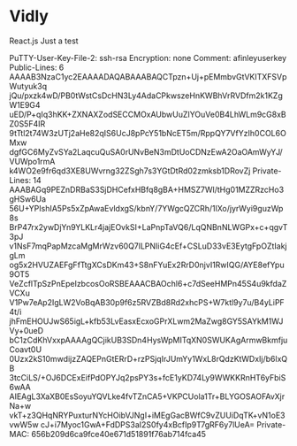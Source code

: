 # Vidly
React.js
Just a test

PuTTY-User-Key-File-2: ssh-rsa
Encryption: none
Comment: afinleyuserkey
Public-Lines: 6
AAAAB3NzaC1yc2EAAAADAQABAAABAQCTpzn+Uj+pEMmbvGtVKITXFSVpWutyuk3q
jQu/pxzk4wD/PB0tWstCsDcHN3Ly4AdaCPkwszeHnKWBhVrRVDfm2k1KZgW1E9G4
uED/P+qIq3hKK+ZXNAXZodSECCMOxAUbwUuZIYOuVe0B4LhWLm9cG8xBZ0S5F4IR
9tTtl2t74W3zUTj2aHe82qIS6UcJ8pPcY51bNcET5m/RppQY7VfYzIh0COL6OMxw
dgfGC6MyZvSYa2LaqcuQuSA0rUNvBeN3mDtUoCDNzEwA2OaOAmWyYJ/VUWpo1rmA
k4WO2e9fr6qd3XE8UWvrng32ZSgh7s3YGtDtRd02zmksb1DRovZj
Private-Lines: 14
AAABAGq9PEZnDRBaS3SjDHCefxHBfq8gBA+HMSZ7Wl/tHg01MZZRzcHo3gHSw6Ua
56U+YPIshIA5Ps5xZpAwaEvldxgS/kbnY/7YWgcQZCRh/1lXo/jyrWyi9guzWp8s
BrP47rx2ywDjYn9YLKLr4jajEOvkSI+LaPnpTaVQ6/LqQNBnNLWGPx+c+qgvT3pJ
v1NsF7mqPapMzcaMgMrWzv60Q7lLPNIiG4cEf+CSLuD33vE3EytgFpOZtIakjgLm
og5x2HVUZAEFgFfTtgXCsDKm43+S8nFYuEx2RrD0njvI1RwIQG/AYE8efYpu9OT5
VeZcflTpSzPnEpeIzbcosOoRSBEAAACBAOchl6+c7dSeeHMPn45S4u9kfdaZVCXu
V1Pw7eAp2IgLW2VoBqAB30p9f6z5RVZBd8Rd2xhcPS+W7ktl9y7u/B4yLiPF4t/i
jhFmEHOUJwS65igL+kfb53LvEasxEcxoGPrXLwm2MaZwg8GY5SAYkM1WJVy+0ueD
bC1zCdKhVxxpAAAAgQCjikUB3SDn4HysWpMITqXN0SWUKAgArmwBkmfjuCoavt0U
0Uzx2kS10mwdijzZAQEPnGtERrD+rzPSjqIrJUmYy1WxL8rQdzKtWDxIj/b6lxQB
3tcCiLS/+OJ6DCExEifPdOPYJq2psPY3s+fcE1yKD74Ly9WWKKRnHT6yFbiS6wAA
AIEAgL3XaXB0EsSoyuYQVLke4fvTZnCA5+VKPCUola1Tr+BLYGOSAOFAvXjrNa+w
vkT+z3QHqNRYPuxturNYcHOibVJNgI+iMEgGacBWfC9vZUUiDqTK+vN1oE3vwW5w
cJ+i7Myoc1GwA+FdDPS3aI2S0fy4xBcfIp9T7gRF6y7lUeA=
Private-MAC: 656b209d6ca9fce40e671d51891f76ab714fca45
